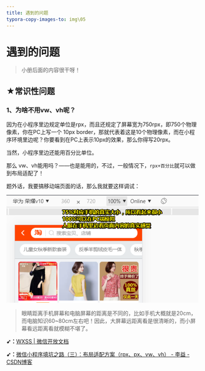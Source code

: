 ```yaml
---
title: 遇到的问题
typora-copy-images-to: img\05
---
```


# 遇到的问题

> 小册后面的内容很干呀！

## ★常识性问题

### 1、为啥不用vw、vh呢？

因为在小程序里边规定单位是rpx，而且还规定了屏幕宽为750rpx，即750个物理像素，你在PC上写一个 10px border，那就代表着这是10个物理像素，而在小程序环境里边呢？你要看到在PC上表示10px的效果，那么你得写20rpx。

当然，小程序里边还能用百分比单位。

那么 vw、vh能用吗？——也是能用的，不过，一般情况下，`rpx+百分比`就可以做到布局适配了！

题外话，我要搞移动端页面的话，那么我就要这样调试：

![1568310939152](img/05/1568310939152.png)

> 眼睛距离手机屏幕和电脑屏幕的距离是不同的，比如手机大概就是20cm，而电脑知识60~80cm左右吧！因此，大屏幕远距离看是很清晰的，而小屏幕看远距离看就模糊不堪了。

**➹：**[WXSS | 微信开放文档](https://developers.weixin.qq.com/miniprogram/dev/framework/view/wxss.html#%E5%B0%BA%E5%AF%B8%E5%8D%95%E4%BD%8D)

**➹：**[微信小程序填坑之路（三）：布局适配方案（rpx、px、vw、vh） - 李益 - CSDN博客](https://blog.csdn.net/liyi1009365545/article/details/78542707)









